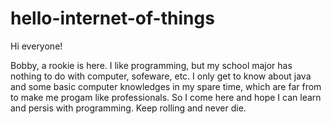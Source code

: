 # hello-internet-of-things

Hi everyone!

Bobby, a rookie is here. I like programming, but my school major has nothing to do with computer, sofeware, etc. I only get to know about java and some basic computer knowledges in my spare time, which are far from to make me progam like professionals. So I come here and hope I can learn and persis with programming. Keep rolling and never die.
